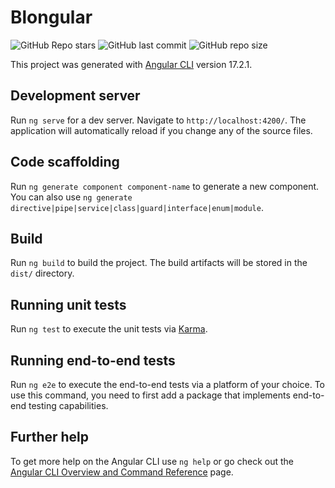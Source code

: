 # Blongular
![GitHub Repo stars](https://img.shields.io/github/stars/momcilovicluka/blongular?style=for-the-badge&color=ff0050) 
![GitHub last commit](https://img.shields.io/github/last-commit/momcilovicluka/blongular?style=for-the-badge&color=ff0050) 
![GitHub repo size](https://img.shields.io/github/repo-size/momcilovicluka/blongular?style=for-the-badge&color=ff0050)

This project was generated with [Angular CLI](https://github.com/angular/angular-cli) version 17.2.1.

## Development server

Run `ng serve` for a dev server. Navigate to `http://localhost:4200/`. The application will automatically reload if you change any of the source files.

## Code scaffolding

Run `ng generate component component-name` to generate a new component. You can also use `ng generate directive|pipe|service|class|guard|interface|enum|module`.

## Build

Run `ng build` to build the project. The build artifacts will be stored in the `dist/` directory.

## Running unit tests

Run `ng test` to execute the unit tests via [Karma](https://karma-runner.github.io).

## Running end-to-end tests

Run `ng e2e` to execute the end-to-end tests via a platform of your choice. To use this command, you need to first add a package that implements end-to-end testing capabilities.

## Further help

To get more help on the Angular CLI use `ng help` or go check out the [Angular CLI Overview and Command Reference](https://angular.io/cli) page.
